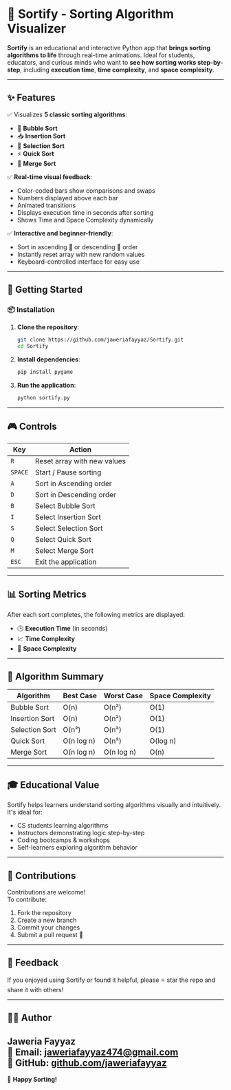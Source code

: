 # 🎨 Sortify - Sorting Algorithm Visualizer

**Sortify** is an educational and interactive Python app that **brings sorting algorithms to life** through real-time animations. Ideal for students, educators, and curious minds who want to **see how sorting works step-by-step**, including **execution time**, **time complexity**, and **space complexity**.

---

## ✨ Features

✅ Visualizes **5 classic sorting algorithms**:
- 🔁 **Bubble Sort**  
- 📥 **Insertion Sort**  
- 🔽 **Selection Sort**  
- ⚡ **Quick Sort**  
- 🧬 **Merge Sort**

✅ **Real-time visual feedback**:
- Color-coded bars show comparisons and swaps  
- Numbers displayed above each bar  
- Animated transitions  
- Displays execution time in seconds after sorting  
- Shows Time and Space Complexity dynamically

✅ **Interactive and beginner-friendly**:
- Sort in ascending 🔼 or descending 🔽 order  
- Instantly reset array with new random values  
- Keyboard-controlled interface for easy use

---

## 🚀 Getting Started

### 📦 Installation

1. **Clone the repository**:
   ```bash
   git clone https://github.com/jaweriafayyaz/Sortify.git
   cd Sortify
   ```

2. **Install dependencies**:
   ```bash
   pip install pygame
   ```

3. **Run the application**:
   ```bash
   python sortify.py
   ```

---

## 🎮 Controls

| Key     | Action                             |
|---------|------------------------------------|
| `R`     | Reset array with new values        |
| `SPACE` | Start / Pause sorting              |
| `A`     | Sort in Ascending order            |
| `D`     | Sort in Descending order           |
| `B`     | Select Bubble Sort                 |
| `I`     | Select Insertion Sort              |
| `S`     | Select Selection Sort              |
| `Q`     | Select Quick Sort                  |
| `M`     | Select Merge Sort                  |
| `ESC`   | Exit the application               |

---

## 📊 Sorting Metrics

After each sort completes, the following metrics are displayed:
- 🕒 **Execution Time** (in seconds)
- 📈 **Time Complexity**
- 💾 **Space Complexity**

---

## 🧠 Algorithm Summary

| Algorithm       | Best Case     | Worst Case    | Space Complexity |
|----------------|---------------|---------------|------------------|
| Bubble Sort     | O(n)          | O(n²)         | O(1)             |
| Insertion Sort  | O(n)          | O(n²)         | O(1)             |
| Selection Sort  | O(n²)         | O(n²)         | O(1)             |
| Quick Sort      | O(n log n)    | O(n²)         | O(log n)         |
| Merge Sort      | O(n log n)    | O(n log n)    | O(n)             |

---

## 🎓 Educational Value

Sortify helps learners understand sorting algorithms visually and intuitively. It's ideal for:
- CS students learning algorithms
- Instructors demonstrating logic step-by-step
- Coding bootcamps & workshops
- Self-learners exploring algorithm behavior

---

## 🤝 Contributions

Contributions are welcome!  
To contribute:
1. Fork the repository  
2. Create a new branch  
3. Commit your changes  
4. Submit a pull request 🚀

---

## 💌 Feedback

If you enjoyed using Sortify or found it helpful, please ⭐ star the repo and share it with others!

---

## 👩‍💻 Author

**Jaweria Fayyaz**  
📧 Email: [jaweriafayyaz474@gmail.com](mailto:jaweriafayyaz474@gmail.com)  
🐙 GitHub: [github.com/jaweriafayyaz](https://github.com/jaweriafayyaz)
---

🎉 **Happy Sorting!**
